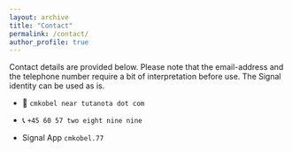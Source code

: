 ```yaml
---
layout: archive
title: "Contact"
permalink: /contact/
author_profile: true
---
```


Contact details are provided below. Please note that the email-address and the telephone number require a bit of interpretation before use. The Signal identity can be used as is.

  - 📧 `cmkobel near tutanota dot com`

  - 📞 `+45 60 57 two eight nine nine`

  - Signal App `cmkobel.77`

